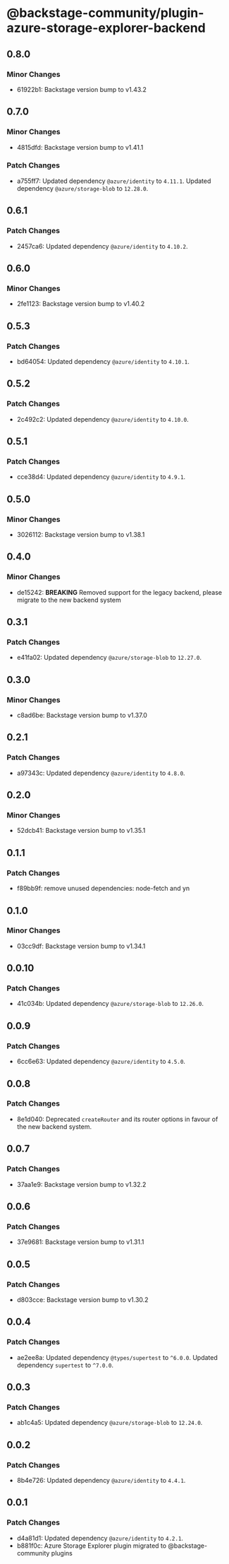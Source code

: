 # @backstage-community/plugin-azure-storage-explorer-backend

## 0.8.0

### Minor Changes

- 61922b1: Backstage version bump to v1.43.2

## 0.7.0

### Minor Changes

- 4815dfd: Backstage version bump to v1.41.1

### Patch Changes

- a755ff7: Updated dependency `@azure/identity` to `4.11.1`.
  Updated dependency `@azure/storage-blob` to `12.28.0`.

## 0.6.1

### Patch Changes

- 2457ca6: Updated dependency `@azure/identity` to `4.10.2`.

## 0.6.0

### Minor Changes

- 2fe1123: Backstage version bump to v1.40.2

## 0.5.3

### Patch Changes

- bd64054: Updated dependency `@azure/identity` to `4.10.1`.

## 0.5.2

### Patch Changes

- 2c492c2: Updated dependency `@azure/identity` to `4.10.0`.

## 0.5.1

### Patch Changes

- cce38d4: Updated dependency `@azure/identity` to `4.9.1`.

## 0.5.0

### Minor Changes

- 3026112: Backstage version bump to v1.38.1

## 0.4.0

### Minor Changes

- de15242: **BREAKING** Removed support for the legacy backend, please migrate to the new backend system

## 0.3.1

### Patch Changes

- e41fa02: Updated dependency `@azure/storage-blob` to `12.27.0`.

## 0.3.0

### Minor Changes

- c8ad6be: Backstage version bump to v1.37.0

## 0.2.1

### Patch Changes

- a97343c: Updated dependency `@azure/identity` to `4.8.0`.

## 0.2.0

### Minor Changes

- 52dcb41: Backstage version bump to v1.35.1

## 0.1.1

### Patch Changes

- f89bb9f: remove unused dependencies: node-fetch and yn

## 0.1.0

### Minor Changes

- 03cc9df: Backstage version bump to v1.34.1

## 0.0.10

### Patch Changes

- 41c034b: Updated dependency `@azure/storage-blob` to `12.26.0`.

## 0.0.9

### Patch Changes

- 6cc6e63: Updated dependency `@azure/identity` to `4.5.0`.

## 0.0.8

### Patch Changes

- 8e1d040: Deprecated `createRouter` and its router options in favour of the new backend system.

## 0.0.7

### Patch Changes

- 37aa1e9: Backstage version bump to v1.32.2

## 0.0.6

### Patch Changes

- 37e9681: Backstage version bump to v1.31.1

## 0.0.5

### Patch Changes

- d803cce: Backstage version bump to v1.30.2

## 0.0.4

### Patch Changes

- ae2ee8a: Updated dependency `@types/supertest` to `^6.0.0`.
  Updated dependency `supertest` to `^7.0.0`.

## 0.0.3

### Patch Changes

- ab1c4a5: Updated dependency `@azure/storage-blob` to `12.24.0`.

## 0.0.2

### Patch Changes

- 8b4e726: Updated dependency `@azure/identity` to `4.4.1`.

## 0.0.1

### Patch Changes

- d4a81d1: Updated dependency `@azure/identity` to `4.2.1`.
- b881f0c: Azure Storage Explorer plugin migrated to @backstage-community plugins
